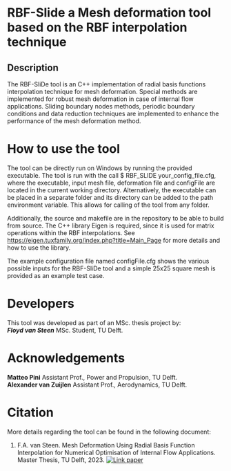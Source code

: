 # RBF-Slide a Mesh deformation tool based on the RBF interpolation technique

## Description
 The RBF-SliDe tool is an C++ implementation of radial basis functions interpolation technique for mesh deformation. Special methods are implemented for robust mesh deformation in case of internal flow applications. Sliding boundary nodes methods, periodic boundary conditions and data reduction techniques are implemented to enhance the performance of the mesh deformation method.

# How to use the tool
The tool can be directly run on Windows by running the provided executable. The tool is run with the call $ RBF_SLIDE your_config_file.cfg, where the executable, input mesh file, deformation file and configFile are located in the current working directory. Alternatively, the executable can be placed in a separate folder and its directory can be added to the path environment variable. This allows for calling of the tool from any folder.

Additionally, the source and makefile are in the repository to be able to build from source. The C++ library Eigen is required, since it is used for matrix operations within the RBF interpolations. See https://eigen.tuxfamily.org/index.php?title=Main_Page for more details and how to use the library.

The example configuration file named configFile.cfg shows the various possible inputs for the RBF-SliDe tool and a simple 25x25 square mesh is provided as an example test case.

# Developers
This tool was developed as part of an MSc. thesis project by:  
***Floyd van Steen*** MSc. Student, TU Delft.

# Acknowledgements
**Matteo Pini**  Assistant Prof., Power and Propulsion, TU Delft.  
**Alexander van Zuijlen** Assistant Prof., Aerodynamics, TU Delft.  

# Citation
More details regarding the tool can be found in the following document:
1. F.A. van Steen. Mesh Deformation Using Radial Basis Function Interpolation for Numerical Optimisation of Internal Flow Applications. Master Thesis, TU Delft, 2023.
[![Link paper](https://img.shields.io/badge/MSc%20Thesis-2016-blue.svg)](https://repository.tudelft.nl/islandora/object/uuid%3Acfc2f6aa-5bc8-40b0-b581-2f005239ed0f?collection=education)  
